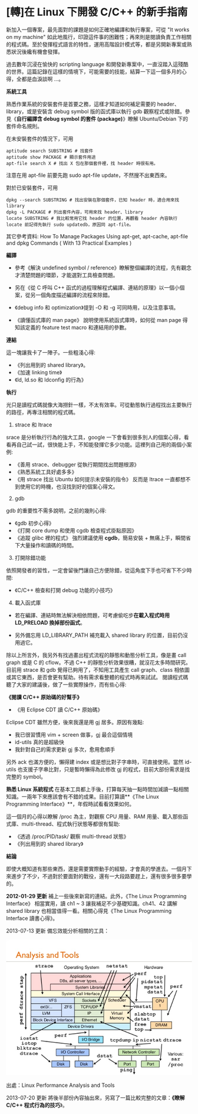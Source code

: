 # [轉]在 Linux 下開發 C/C++ 的新手指南


新加入一個專案，最先面對的課題是如何正確地編譯和執行專案，可從 "It works on my machine" 如此地風行，印證這件事的困難性；再來則是閱讀負責工作相關的程式碼。至於發揮程式語言的特性，運用高階設計模式等，都是另開新專案或熟悉狀況後纔有機會發揮。

過去數年沉浸在愉快的 scripting language 和開發新專案中，一直沒踏入這殘酷的世界。這篇記錄在這樣的情境下，可能需要的技能，結算一下這一個多月的心得，全都是血淚談啊 ...。

**系統工具**

熟悉作業系統的安裝套件是首要之務，這樣才知道如何補足需要的 header、library，或是安裝含 debug symbol 版的函式庫以執行 gdb 觀察程式或除錯。參見《**自行編譯含 debug symbol 的套件 (package)**》瞭解 Ubuntu/Debian 下的套件命名規則。

在未安裝套件的情況下，可用

```
aptitude search SUBSTRING # 找套件
aptitude show PACKAGE # 顯示套件用途
apt-file search X # 找出 X 包在那個套件裡，找 header 時很有用。
```

注意在用 apt-file 前要先跑 sudo apt-file update，不然搜不出東西來。

對於已安裝套件，可用

```
dpkg --search SUBSTRING # 找出安裝在那個套件，已知 header 時，適合用來找 library
dpkg -L PACKAGE # 列出套件內容，可用來找 header、library
locate SUBSTRING # 我比較常用它找 header 的位置，再觀看 header 內容執行 locate 前記得先執行 sudo updatedb，原因同 apt-file。
```

其它參考資料: How To Manage Packages Using apt-get, apt-cache, apt-file and dpkg Commands ( With 13 Practical Examples )

**編譯**
- 參考《解決 undefined symbol / reference》瞭解整個編譯的流程，先有觀念才清楚問題的環節，才能選對工具檢查問題。

- 另在《從 C 呼叫 C++ 函式的過程理解程式編譯、連結的原理》以一個小個案，從另一個角度描述編譯的流程來除錯。

- 《debug info 和 optimization》提到 -O 和 -g 可同時用，以及注意事項。

- 《讀懂函式庫的 man page》 說明使用系統函式庫時，如何從 man page 得知該定義的 feature test macro 和連結用的參數。

**連結**

這一塊讓我卡了一陣子。一些粗淺心得:

- 《列出用到的 shared library》。
- 《加速 linking time》
- 《ld, ld.so 和 ldconfig 的行為》

**執行**

光只是讀程式碼就像大海撈針一樣，不太有效率。可從動態執行過程找出主要執行的路徑，再專注相關的程式碼。

1. strace 和 ltrace

srace 是分析執行行為的強大工具，google 一下會看到很多別人的個案心得，看看再自己試一試，很快能上手，不知能發揮它多少功能。這裡列自己用的兩個小案例:

- 《善用 strace、debugger 從執行期間找出問題根源》
- 《熟悉系統工具好處多多》
- 《用 strace 找出 Ubuntu 如何提示未安裝的指令》
反而是 ltrace 一直都想不到使用它的時機，也沒找到好的個案心得文。

2. gdb

gdb 的重要性不需多說明，之前的幾則心得:

- 《gdb 初步心得》
- 《打開 core dump 和使用 cgdb 檢查程式掛點原因》
- 《追蹤 glibc 裡的程式》
強烈建議使用 **cgdb**，簡易安裝 + 無痛上手，瞬間省下大量操作和讀碼的時間。

3. 打開除錯功能

依照開發者的習性，一定會留後門讓自己方便除錯，從這角度下手也可省下不少時間:

- 《C/C++ 檢查和打開 debug 功能的小技巧》

4. 載入函式庫

- 若在編譯、連結時無法解決相依問題，可考慮偷吃步**在載入程式時用 LD_PRELOAD 換掉部份函式**。

- 另外備忘用 LD_LIBRARY_PATH 補充載入 shared library 的位置，目前仍沒用過它。

除以上所言外，我另外有找過畫出程式流程的靜態和動態分析工具，像是畫 call graph 或是 C 的 cflow。不過 C++ 的靜態分析效果很糟，就沒花太多時間研究。目前用 strace 和 gdb 覺得已夠用了，不知用工具產生 call graph、class 相依圖或其它東西，是否會更有幫助。待有需求看整體的程式時再來試試。
閱讀程式碼
聽了大家的建議後，做了一些實際操作，而有些心得:

**《閱讀 C/C++ 原始碼的好幫手》**
- 《用 Eclipse CDT 讀 C/C++ 原始碼》

Eclipse CDT 雖然方便，後來我還是用 gj 居多。原因有幾點:

- 我已很習慣用 vim + screen 做事，gj 最合這個情境
- id-utils 真的是超級快
- 我針對自己的需求更新 gj 多次，愈用愈順手

另外 ack 也滿方便的，懶得建 index 或是想比對子字串時，可直接使用。當然 id-utils 也支援子字串比對，只是暫時懶得為此修改 gj 的程式，目前大部份需求是找完整的 symbol。

**熟悉 Linux 系統程式**
在基本工具都上手後，打算每天抽一點時間加減讀一點相關知識。一兩年下來應該會有不錯的成果。目前打算讀**《The Linux Programming Interface》**，年假時試看看效果如何。

這一個月的心得以瞭解 /proc 為主，對觀察 CPU 用量、RAM 用量、載入那些函式庫、multi-thread、程式執行狀態等都很有幫助:

- 《透過 /proc/PID/task/ 觀察 multi-thread 狀態》
- 《列出用到的 shared library》

**結論**

即使大概知道有那些東西，還是需要實際動手的經驗，才會真的學進去。一個月下來進步了不少，不過對於要面對的戰役，還有一大段路要趕上，還有很多很多要學的。

**2012-01-29 更新**
補上一些後來新寫的連結。此外，《The Linux Programming Interface》 相當實用，讀 ch1 ~ 3 讓我補足不少基礎知識。ch41、42 講解 shared library 也相當值得一看。相關心得見《The Linux Programming Interface 讀書心得》。

2013-07-13 更新
備忘效能分析相關的工具：

![images](images/Linux+Performance+Analysis+and+Tools.png)


出處：Linux Performance Analysis and Tools

2013-07-20 更新
將後半部份內容抽出來，另寫了一篇比較完整的文章：**《瞭解 C/C++ 程式行為的技巧**》。
